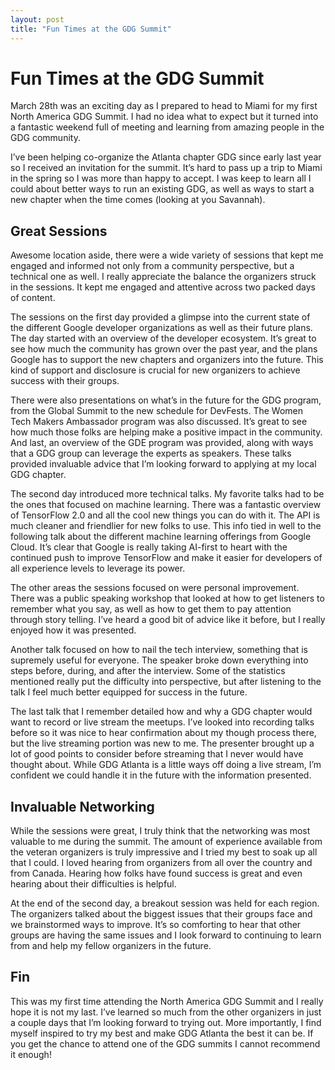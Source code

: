 ```yaml
---
layout: post
title: "Fun Times at the GDG Summit"
---
```


# Fun Times at the GDG Summit

March 28th was an exciting day as I prepared to head to Miami for my first North America GDG Summit.
I had no idea what to expect but it turned into a fantastic weekend full of meeting and learning from amazing people in the GDG community.

I’ve been helping co-organize the Atlanta chapter GDG since early last year so I received an invitation for the summit.
It’s hard to pass up a trip to Miami in the spring so I was more than happy to accept.
I was keep to learn all I could about better ways to run an existing GDG, as well as ways to start a new chapter when the time comes (looking at you Savannah).

## Great Sessions

Awesome location aside, there were a wide variety of sessions that kept me engaged and informed not only from a community perspective, but a technical one as well.
I really appreciate the balance the organizers struck in the sessions.
It kept me engaged and attentive across two packed days of content.

The sessions on the first day provided a glimpse into the current state of the different Google developer organizations as well as their future plans.
The day started with an overview of the developer ecosystem.
It’s great to see how much the community has grown over the past year, and the plans Google has to support the new chapters and organizers into the future.
This kind of support and disclosure is crucial for new organizers to achieve success with their groups.

There were also presentations on what’s in the future for the GDG program, from the Global Summit to the new schedule for DevFests.
The Women Tech Makers Ambassador program was also discussed.
It’s great to see how much those folks are helping make a positive impact in the community.
And last, an overview of the GDE program was provided, along with ways that a GDG group can leverage the experts as speakers.
These talks provided invaluable advice that I’m looking forward to applying at my local GDG chapter.

The second day introduced more technical talks.
My favorite talks had to be the ones that focused on machine learning.
There was a fantastic overview of TensorFlow 2.0 and all the cool new things you can do with it.
The API is much cleaner and friendlier for new folks to use.
This info tied in well to the following talk about the different machine learning offerings from Google Cloud.
It’s clear that Google is really taking AI-first to heart with the continued push to improve TensorFlow and make it easier for developers of all experience levels to leverage its power.

The other areas the sessions focused on were personal improvement.
There was a public speaking workshop that looked at how to get listeners to remember what you say, as well as how to get them to pay attention through story telling.
I’ve heard a good bit of advice like it before, but I really enjoyed how it was presented.

Another talk focused on how to nail the tech interview, something that is supremely useful for everyone.
The speaker broke down everything into steps before, during, and after the interview.
Some of the statistics mentioned really put the difficulty into perspective, but after listening to the talk I feel much better equipped for success in the future.

The last talk that I remember detailed how and why a GDG chapter would want to record or live stream the meetups.
I’ve looked into recording talks before so it was nice to hear confirmation about my though process there, but the live streaming portion was new to me.
The presenter brought up a lot of good points to consider before streaming that I never would have thought about.
While GDG Atlanta is a little ways off doing a live stream, I’m confident we could handle it in the future with the information presented.

## Invaluable  Networking

While the sessions were great, I truly think that the networking was most valuable to me during the summit.
The amount of experience available from the veteran organizers is truly impressive and I tried my best to soak up all that I could.
I loved hearing from organizers from all over the country and from Canada.
Hearing how folks have found success is great and even hearing about their difficulties is helpful.

At the end of the second day, a breakout session was held for each region.
The organizers talked about the biggest issues that their groups face and we brainstormed ways to improve.
It’s so comforting to hear that other groups are having the same issues and I look forward to continuing to learn from and help my fellow organizers in the future.

## Fin

This was my first time attending the North America GDG Summit and I really hope it is not my last.
I’ve learned so much from the other organizers in just a couple days that I’m looking forward to trying out.
More importantly, I find myself inspired to try my best and make GDG Atlanta the best it can be.
If you get the chance to attend one of the GDG summits I cannot recommend it enough!
